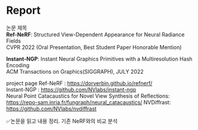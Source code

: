 # Report

논문 제목  
**Ref-NeRF**: Structured View-Dependent  Appearance for Neural Radiance Fields  
CVPR 2022 (Oral Presentation, Best Student Paper Honorable Mention)

**Instant-NGP**: Instant Neural Graphics Primitives with a Multiresolution Hash Encoding  
ACM Transactions on Graphics(SIGGRAPH), JULY 2022

project page
Ref-NeRF : https://dorverbin.github.io/refnerf/  
Instant-NGP : https://github.com/NVlabs/instant-ngp  
Neural Point Catacaustics for Novel View Synthesis of Reflections: https://repo-sam.inria.fr/fungraph/neural_catacaustics/
NVDiffrast: https://github.com/NVlabs/nvdiffrast

✅논문을 읽고 내용 정리. 기존 NeRF와의 비교 분석
